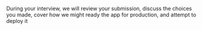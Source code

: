 During your interview, we will review your submission, discuss the choices you made, cover how we might ready the app for production, and attempt to deploy it